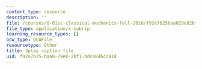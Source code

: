 ```yaml
---
content_type: resource
description: ''
file: /courses/8-01sc-classical-mechanics-fall-2016/f92e7b25baa029e82bf1bdc484bcc418_i2_731Gi9bg.srt
file_type: application/x-subrip
learning_resource_types: []
ocw_type: OCWFile
resourcetype: Other
title: 3play caption file
uid: f92e7b25-baa0-29e8-2bf1-bdc484bcc418
---
```

